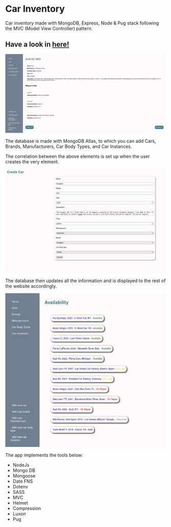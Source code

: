 # Car Inventory

Car inventory made with MongoDB, Express, Node & Pug stack following the MVC (Model View Controller) pattern.

## Have a look in <a href='https://car-inventory.fly.dev/catalog'>here!</a>

<img src='./assets/inventory-screenshot-1.jpg'>

The database is made with MongoDB Atlas, to which you can add Cars, Brands, Manufacturers, Car Body Types, and Car Instances.

The correlation between the above elements is set up when the user creates the very element.

<img src='./assets/inventory-screenshot-3.jpg'>

The database then updates all the information and is displayed to the rest of the website accordingly.

<img src='./assets/inventory-screenshot-2.jpg'>

The app implements the tools below:

- NodeJs
- Mongo DB
- Mongoose
- Date FNS
- Dotenv
- SASS
- MVC
- Helmet
- Compression
- Luxon
- Pug
